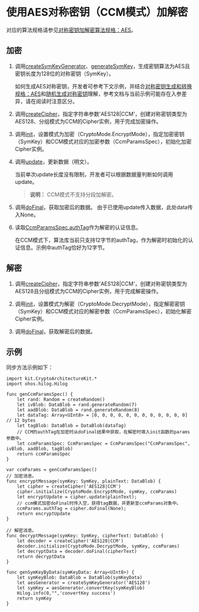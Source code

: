 # 使用AES对称密钥（CCM模式）加解密

对应的算法规格请参见[对称密钥加解密算法规格：AES](./cj-crypto-sym-encrypt-decrypt-spec.md#aes)。

## 加密

1. 调用[createSymKeyGenerator](../../../../reference/source_zh_cn/CryptoArchitectureKit/cj-apis-crypto.md#func-createsymkeygeneratorstring)、[generateSymKey](../../../../reference/source_zh_cn/CryptoArchitectureKit/cj-apis-crypto.md#func-generatesymkey)，生成密钥算法为AES且密钥长度为128位的对称密钥（SymKey）。

   如何生成AES对称密钥，开发者可参考下文示例，并结合[对称密钥生成和转换规格：AES](./cj-crypto-sym-key-generation-conversion-spec.md#aes)和[随机生成对称密钥](./cj-crypto-generate-sym-key-randomly.md)理解，参考文档与当前示例可能存在入参差异，请在阅读时注意区分。

2. 调用[createCipher](../../../../reference/source_zh_cn/CryptoArchitectureKit/cj-apis-crypto.md#func-createcipherstring)，指定字符串参数'AES128|CCM'，创建对称密钥类型为AES128、分组模式为CCM的Cipher实例，用于完成加密操作。

3. 调用[init](../../../../reference/source_zh_cn/CryptoArchitectureKit/cj-apis-crypto.md#func-initcryptomode-key-paramsspec)，设置模式为加密（CryptoMode.EncryptMode），指定加密密钥（SymKey）和CCM模式对应的加密参数（CcmParamsSpec），初始化加密Cipher实例。

4. 调用[update](../../../../reference/source_zh_cn/CryptoArchitectureKit/cj-apis-crypto.md#func-updatedatablob)，更新数据（明文）。

   当前单次update长度没有限制，开发者可以根据数据量判断如何调用update。

   > **说明：**
   > CCM模式不支持分段加解密。

5. 调用[doFinal](../../../../reference/source_zh_cn/CryptoArchitectureKit/cj-apis-crypto.md#func-dofinaldatablob)，获取加密后的数据。
   由于已使用update传入数据，此处data传入None。

6. 读取[CcmParamsSpec.authTag](../../../../reference/source_zh_cn/CryptoArchitectureKit/cj-apis-crypto.md#struct-ccmparamsspec)作为解密的认证信息。

    在CCM模式下，算法库当前只支持12字节的authTag，作为解密时初始化的认证信息。示例中authTag恰好为12字节。

## 解密

1. 调用[createCipher](../../../../reference/source_zh_cn/CryptoArchitectureKit/cj-apis-crypto.md#func-createcipherstring)，指定字符串参数'AES128|CCM'，创建对称密钥类型为AES128且分组模式为CCM的Cipher实例，用于完成解密操作。

2. 调用[init](../../../../reference/source_zh_cn/CryptoArchitectureKit/cj-apis-crypto.md#func-initcryptomode-key-paramsspec)，设置模式为解密（CryptoMode.DecryptMode），指定解密密钥（SymKey）和CCM模式对应的解密参数（CcmParamsSpec），初始化解密Cipher实例。

3. 调用[doFinal](../../../../reference/source_zh_cn/CryptoArchitectureKit/cj-apis-crypto.md#func-dofinaldatablob)，获取解密后的数据。

## 示例

同步方法示例如下：

<!-- compile -->

```cangjie
import kit.CryptoArchitectureKit.*
import ohos.hilog.Hilog

func genCcmParamsSpec() {
    let rand: Random = createRandom()
    let ivBlob: DataBlob = rand.generateRandom(7)
    let aadBlob: DataBlob = rand.generateRandom(8)
    let dataTag: Array<UInt8> = [0, 0, 0, 0, 0, 0, 0, 0, 0, 0, 0, 0] // 12 bytes
    let tagBlob: DataBlob = DataBlob(dataTag)
    // CCM的authTag在加密时从doFinal结果中获取，在解密时填入init函数的params参数中。
    let ccmParamsSpec: CcmParamsSpec = CcmParamsSpec("CcmParamsSpec", ivBlob, aadBlob, tagBlob)
    return ccmParamsSpec
}

var ccmParams = genCcmParamsSpec()
// 加密消息。
func encryptMessage(symKey: SymKey, plainText: DataBlob) {
    let cipher = createCipher('AES128|CCM')
    cipher.initialize(CryptoMode.EncryptMode, symKey, ccmParams)
    let encryptUpdate = cipher.update(plainText);
    // ccm模式加密doFinal时传入空，获得tag数据，并更新至ccmParams对象中。
    ccmParams.authTag = cipher.doFinal(None);
    return encryptUpdate
}

// 解密消息。
func decryptMessage(symKey: SymKey, cipherText: DataBlob) {
    let decoder = createCipher('AES128|CCM')
    decoder.initialize(CryptoMode.DecryptMode, symKey, ccmParams)
    let decryptData = decoder.doFinal(cipherText)
    return decryptData
}

func genSymKeyByData(symKeyData: Array<UInt8>) {
    let symKeyBlob: DataBlob = DataBlob(symKeyData)
    let aesGenerator = createSymKeyGenerator('AES128')
    let symKey = aesGenerator.convertKey(symKeyBlob)
    Hilog.info(0,"",'convertKey success')
    return symKey
}
```
